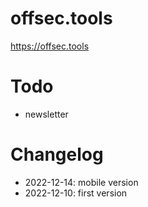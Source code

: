 # offsec.tools

https://offsec.tools


# Todo

- newsletter  


# Changelog

- 2022-12-14: mobile version  
- 2022-12-10: first version  
